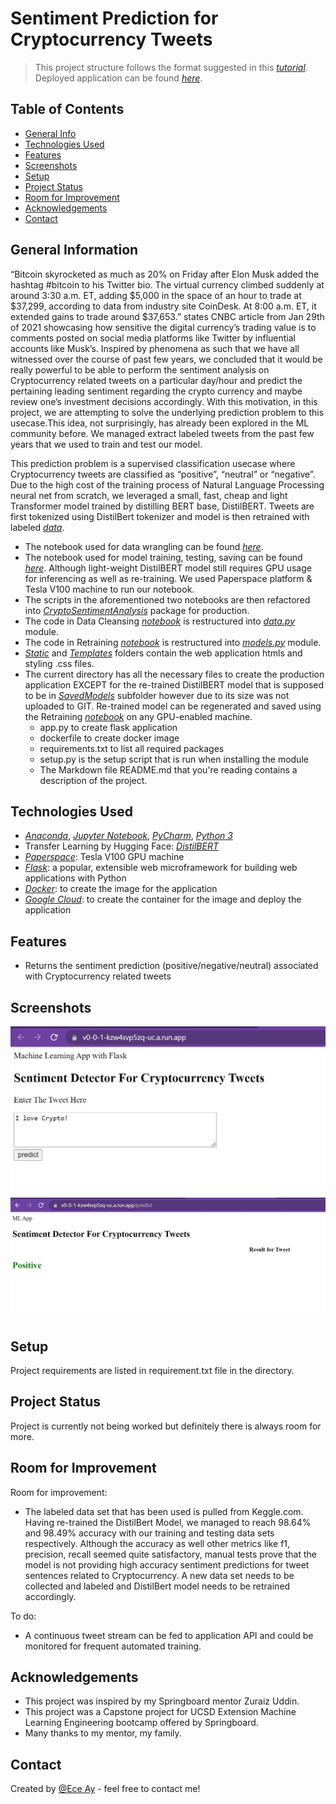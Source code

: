 # Sentiment Prediction for Cryptocurrency Tweets
> This project structure follows the format suggested in this [_tutorial_](https://github.com/FilippoBovo/production-data-science).
> Deployed application can be found [_here_](https://v0-0-1-kzw4svp5zq-uc.a.run.app/). <!-- If you have the project hosted somewhere, include the link here. -->

## Table of Contents
* [General Info](#general-information)
* [Technologies Used](#technologies-used)
* [Features](#features)
* [Screenshots](#screenshots)
* [Setup](#setup)
* [Project Status](#project-status)
* [Room for Improvement](#room-for-improvement)
* [Acknowledgements](#acknowledgements)
* [Contact](#contact)
<!-- * [License](#license) -->


## General Information
“Bitcoin skyrocketed as much as 20% on Friday after Elon Musk added the hashtag #bitcoin to his Twitter bio.
The virtual currency climbed suddenly at around 3:30 a.m. ET, adding $5,000 in the space of an hour to trade at $37,299, according to data from industry site CoinDesk. At 8:00 a.m. ET, it extended gains to trade around $37,653.” states CNBC article from Jan 29th of 2021 showcasing how sensitive the digital currency’s trading value is to comments posted on social media platforms like Twitter by influential accounts like Musk’s. Inspired by phenomena as such that we have all witnessed over the course of past few years, we concluded that it would be really powerful to be able to perform the sentiment analysis on Cryptocurrency related tweets on a particular day/hour  and predict the pertaining leading sentiment regarding the crypto currency and maybe review one’s investment decisions accordingly. With this motivation, in this project, we are attempting to solve the underlying prediction problem to this usecase.This idea, not surprisingly, has already been explored in the ML community before. We managed extract labeled tweets from the past few years that we used to train and test our model. 

This prediction problem is a supervised classification usecase where Cryptocurrency tweets are classified as “positive”, “neutral” or “negative”. Due to the high cost of the training process of Natural Language Processing neural net from scratch, we leveraged a small, fast, cheap and light Transformer model trained by distilling BERT base, DistilBERT. Tweets are first tokenized using DistilBert tokenizer and model is then retrained with labeled [_data_](./Exploration/data/bitcointweets.csv).
- The notebook used for data wrangling can be found [_here_](./Exploration/datacleansing/DataCleansingNotebook.ipynb).
- The notebook used for model training, testing, saving can be found [_here_](./Exploration/modeltraining/Bert.ipynb). Although light-weight DistilBERT model still requires GPU usage for inferencing as well as re-training. We used Paperspace platform & Tesla V100 machine to run our notebook.
- The scripts in the aforementioned two notebooks are then refactored into [_CryptoSentimentAnalysis_](./CryptoSentimentAnalysis/) package for production. 
- The code in Data Cleansing [_notebook_](./Exploration/datacleansing/DataCleansingNotebook.ipynb) is restructured into [_data.py_](./CryptoSentimentAnalysis/data.py) module.
- The code in Retraining [_notebook_](./Exploration/modeltraining/Bert.ipynb) is restructured into [_models.py_](./CryptoSentimentAnalysis/data.py) module.
- [_Static_](./static/) and [_Templates_](./templates/) folders contain the web application htmls and styling .css files.
- The current directory has all the necessary files to create the production application EXCEPT for the re-trained DistilBERT model that is supposed to be in [_SavedModels_](./CryptoSentimentAnalysis/SavedModels/) subfolder however due to its size was not uploaded to GIT. Re-trained model can be regenerated and saved using the Retraining [_notebook_](./Exploration/modeltraining/Bert.ipynb) on any GPU-enabled machine. 
  - app.py to create flask application
  - dockerfile to create docker image
  - requirements.txt to list all required packages
  - setup.py is the setup script that is run when installing the module
  - The Markdown file README.md that you're reading contains a description of the project.


## Technologies Used
- [_Anaconda_](https://www.anaconda.com/), [_Jupyter Notebook_](https://jupyter.org/), [_PyCharm_](https://www.jetbrains.com/pycharm/), [_Python 3_](https://www.python.org/)
- Transfer Learning by Hugging Face: [_DistilBERT_](https://huggingface.co/docs/transformers/model_doc/distilbert)
- [_Paperspace_](https://www.paperspace.com/): Tesla V100 GPU machine
- [_Flask_](https://flask.palletsprojects.com/en/2.1.x/): a popular, extensible web microframework for building web applications with Python
- [_Docker_](https://www.docker.com/): to create the image for the application
- [_Google Cloud_](https://cloud.google.com/): to create the container for the image and deploy the application


## Features
- Returns the sentiment prediction (positive/negative/neutral) associated with Cryptocurrency related tweets


## Screenshots
![Main_screen](./img/screenshot1.jpg)
![Prediction_Outcome](./img/screenshot2.jpg)
<!-- If you have screenshots you'd like to share, include them here. -->


## Setup
Project requirements are listed in requirement.txt file in the directory. 



## Project Status
Project is currently not being worked but definitely there is always room for more.


## Room for Improvement

Room for improvement:
- The labeled data set that has been used is pulled from Keggle.com. Having re-trained the DistilBert Model, we managed to reach 98.64% and 98.49% accuracy with our training and testing data sets respectively. Although the accuracy as well other metrics like f1, precision, recall seemed quite satisfactory, manual tests prove that the model is not providing high accuracy sentiment predictions for tweet sentences related to Cryptocurrency. A new data set needs to be collected and labeled and DistilBert model needs to be retrained accordingly.

To do:
- A continuous tweet stream can be fed to application API and could be monitored for frequent automated training.


## Acknowledgements
- This project was inspired by my Springboard mentor Zuraiz Uddin.
- This project was a Capstone project for UCSD Extension Machine Learning Engineering bootcamp offered by Springboard.
- Many thanks to my mentor, my family.


## Contact
Created by [@Ece Ay](https://github.com/ilksenece/CryptoSentimentAnalysis) - feel free to contact me!


<!-- Optional -->
<!-- ## License -->
<!-- This project is open source and available under the [... License](). -->

<!-- You don't have to include all sections - just the one's relevant to your project -->
